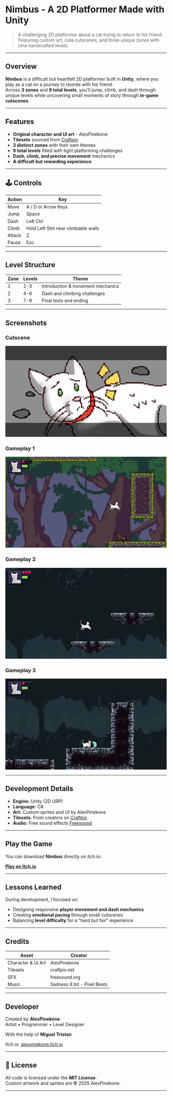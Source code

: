 # Nimbus - A 2D Platformer Made with Unity

> A challenging 2D platformer about a cat trying to return to his friend.  
> Featuring custom art, cute cutscenes, and three unique zones with nine handcrafted levels.

---

## Overview

**Nimbus** is a difficult but heartfelt 2D platformer built in **Unity**, where you play as a cat on a journey to reunite with his friend.  
Across **3 zones** and **9 total levels**, you'll jump, climb, and dash through unique levels while uncovering small moments of story through **in-game cutscenes**.

---

## Features

- **Original character and UI art** - AlexPinekone
- **Tilesets** sourced from [Craftpix](https://craftpix.net/)  
- **3 distinct zones** with their own themes  
- **9 total levels** filled with tight platforming challenges  
- **Dash, climb, and precise movement** mechanics   
- **A difficult but rewarding experience**

---

## 🕹️ Controls

| Action | Key |
|--------|-----|
| Move | A / D or Arrow Keys |
| Jump | Space |
| Dash | Left Ctrl |
| Climb | Hold Left Shit near climbable walls |
| Attack | Z |
| Pause | Esc |

---

## Level Structure

| Zone | Levels | Theme |
|------|---------|-------|
| 1 | 1-3 | Introduction & movement mechanics |
| 2 | 4-6 | Dash and climbing challenges |
| 3 | 7-9 | Final tests and ending |

---

## Screenshots

### Cutscene
![Cutscene](./images/cutscene_1.png)

### Gameplay 1
![Gameplay Screenshot 1](./images/screenshot_1.png)

### Gameplay 2
![Gameplay Screenshot 2](./images/screenshot_2.png)

### Gameplay 3
![Gameplay Screenshot 3](./images/screenshot_3.png)

---

## Development Details

- **Engine:** Unity (2D URP)
- **Language:** C#
- **Art:** Custom sprites and UI by AlexPinekone
- **Tilesets:** From creators on [Craftpix](https://craftpix.net/)  
- **Audio:** Free sound effects [Freesound](https://freesound.org/)  

---

## Play the Game

You can download **Nimbus** directly on itch.io:

**[Play on Itch.io](https://alexpinekone.itch.io/nimbus)**

---

## Lessons Learned

During development, I focused on:
- Designing responsive **player movement and dash mechanics**  
- Creating **emotional pacing** through small cutscenes   
- Balancing **level difficulty** for a "hard but fair" experience  

---

## Credits

| Asset | Creator |
|--------|----------|
| Character & UI Art | AlexPinekone |
| Tilesets | craftpix.net |
| SFX | freesound.org |
| Music | Sadness 8 bit - Pixel Beats |
---

## Developer

Created by **AlexPinekone**  
Artist • Programmer • Level Designer

With the help of **Miguel Tristan**

Itch.io: [alexpinekone.itch.io](https://alexpinekone.itch.io/)

---

## 📜 License

All code is licensed under the **MIT License**.  
Custom artwork and sprites are © 2025 AlexPinekone.

---